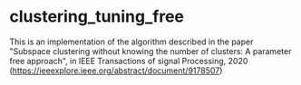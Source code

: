 # clustering_tuning_free
This is an implementation of the algorithm described in the paper "Subspace clustering without knowing the number of clusters: A parameter free approach", in IEEE Transactions of signal Processing, 2020 (https://ieeexplore.ieee.org/abstract/document/9178507)

